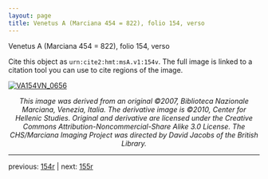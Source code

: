 ```yaml
---
layout: page
title: Venetus A (Marciana 454 = 822), folio 154, verso
---
```


Venetus A (Marciana 454 = 822), folio 154, verso

Cite this object as `urn:cite2:hmt:msA.v1:154v`.  The full image is linked to a citation tool you can use to cite regions of the image.

[![VA154VN_0656](http://www.homermultitext.org/iipsrv?IIIF=/project/homer/pyramidal/deepzoom/hmt/vaimg/2017a/VA154VN_0656.tif/full/800,/0/default.jpg)](http://www.homermultitext.org/ict2/?urn=urn:cite2:hmt:vaimg.2017a:VA154VN_0656) 

<p style="text-align: center; font-style: italic;">This image was derived from an original ©2007, Biblioteca Nazionale Marciana, Venezia, Italia. The derivative image is ©2010, Center for Hellenic Studies. Original and derivative are licensed under the Creative Commons Attribution-Noncommercial-Share Alike 3.0 License. The CHS/Marciana Imaging Project was directed by David Jacobs of the British Library.</p>

---

previous: [154r](../154r/) | next: [155r](../155r/)